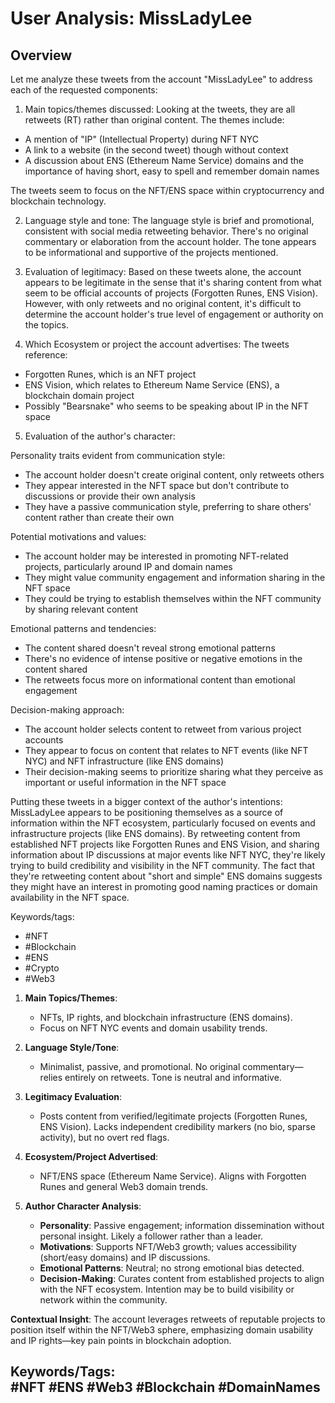 # User Analysis: MissLadyLee

## Overview

<think>
Let me analyze these tweets from the account "MissLadyLee" to address each of the requested components:

1. Main topics/themes discussed:
Looking at the tweets, they are all retweets (RT) rather than original content. The themes include:
- A mention of "IP" (Intellectual Property) during NFT NYC
- A link to a website (in the second tweet) though without context
- A discussion about ENS (Ethereum Name Service) domains and the importance of having short, easy to spell and remember domain names

The tweets seem to focus on the NFT/ENS space within cryptocurrency and blockchain technology.

2. Language style and tone:
The language style is brief and promotional, consistent with social media retweeting behavior. There's no original commentary or elaboration from the account holder. The tone appears to be informational and supportive of the projects mentioned.

3. Evaluation of legitimacy:
Based on these tweets alone, the account appears to be legitimate in the sense that it's sharing content from what seem to be official accounts of projects (Forgotten Runes, ENS Vision). However, with only retweets and no original content, it's difficult to determine the account holder's true level of engagement or authority on the topics.

4. Which Ecosystem or project the account advertises:
The tweets reference:
- Forgotten Runes, which is an NFT project
- ENS Vision, which relates to Ethereum Name Service (ENS), a blockchain domain project
- Possibly "Bearsnake" who seems to be speaking about IP in the NFT space

5. Evaluation of the author's character:

Personality traits evident from communication style:
- The account holder doesn't create original content, only retweets others
- They appear interested in the NFT space but don't contribute to discussions or provide their own analysis
- They have a passive communication style, preferring to share others' content rather than create their own

Potential motivations and values:
- The account holder may be interested in promoting NFT-related projects, particularly around IP and domain names
- They might value community engagement and information sharing in the NFT space
- They could be trying to establish themselves within the NFT community by sharing relevant content

Emotional patterns and tendencies:
- The content shared doesn't reveal strong emotional patterns
- There's no evidence of intense positive or negative emotions in the content shared
- The retweets focus more on informational content than emotional engagement

Decision-making approach:
- The account holder selects content to retweet from various project accounts
- They appear to focus on content that relates to NFT events (like NFT NYC) and NFT infrastructure (like ENS domains)
- Their decision-making seems to prioritize sharing what they perceive as important or useful information in the NFT space

Putting these tweets in a bigger context of the author's intentions:
MissLadyLee appears to be positioning themselves as a source of information within the NFT ecosystem, particularly focused on events and infrastructure projects (like ENS domains). By retweeting content from established NFT projects like Forgotten Runes and ENS Vision, and sharing information about IP discussions at major events like NFT NYC, they're likely trying to build credibility and visibility in the NFT community. The fact that they're retweeting content about "short and simple" ENS domains suggests they might have an interest in promoting good naming practices or domain availability in the NFT space.

Keywords/tags:
- #NFT
- #Blockchain
- #ENS
- #Crypto
- #Web3
</think>

1. **Main Topics/Themes**:  
   - NFTs, IP rights, and blockchain infrastructure (ENS domains).  
   - Focus on NFT NYC events and domain usability trends.  

2. **Language Style/Tone**:  
   - Minimalist, passive, and promotional. No original commentary—relies entirely on retweets. Tone is neutral and informative.  

3. **Legitimacy Evaluation**:  
   - Posts content from verified/legitimate projects (Forgotten Runes, ENS Vision). Lacks independent credibility markers (no bio, sparse activity), but no overt red flags.  

4. **Ecosystem/Project Advertised**:  
   - NFT/ENS space (Ethereum Name Service). Aligns with Forgotten Runes and general Web3 domain trends.  

5. **Author Character Analysis**:  
   - **Personality**: Passive engagement; information dissemination without personal insight. Likely a follower rather than a leader.  
   - **Motivations**: Supports NFT/Web3 growth; values accessibility (short/easy domains) and IP discussions.  
   - **Emotional Patterns**: Neutral; no strong emotional bias detected.  
   - **Decision-Making**: Curates content from established projects to align with the NFT ecosystem. Intention may be to build visibility or network within the community.  

**Contextual Insight**: The account leverages retweets of reputable projects to position itself within the NFT/Web3 sphere, emphasizing domain usability and IP rights—key pain points in blockchain adoption.  

**Keywords/Tags**:  
#NFT #ENS #Web3 #Blockchain #DomainNames
---
